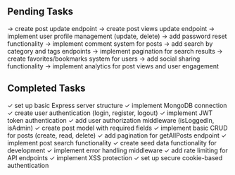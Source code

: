 ## Pending Tasks
-> create post update endpoint
-> create post views update endpoint
-> implement user profile management (update, delete)
-> add password reset functionality
-> implement comment system for posts
-> add search by category and tags endpoints
-> implement pagination for search results
-> create favorites/bookmarks system for users
-> add social sharing functionality
-> implement analytics for post views and user engagement

## Completed Tasks
✓ set up basic Express server structure
✓ implement MongoDB connection
✓ create user authentication (login, register, logout)
✓ implement JWT token authentication
✓ add user authorization middleware (isLoggedIn, isAdmin)
✓ create post model with required fields
✓ implement basic CRUD for posts (create, read, delete)
✓ add pagination for getAllPosts endpoint
✓ implement post search functionality
✓ create seed data functionality for development
✓ implement error handling middleware
✓ add rate limiting for API endpoints
✓ implement XSS protection
✓ set up secure cookie-based authentication
